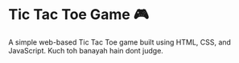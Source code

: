 # Tic Tac Toe Game 🎮

A simple web-based Tic Tac Toe game built using HTML, CSS, and JavaScript.
Kuch toh banayah hain dont judge. 
